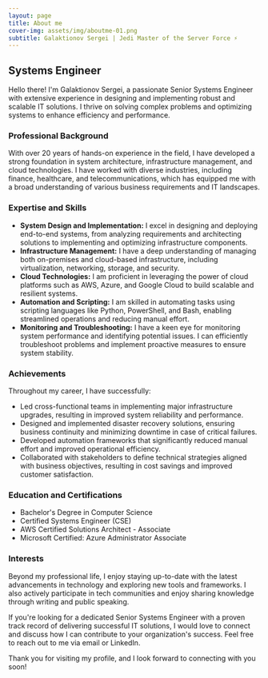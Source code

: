 ```yaml
---
layout: page
title: About me
cover-img: assets/img/aboutme-01.png
subtitle: Galaktionov Sergei | Jedi Master of the Server Force ⚡️
---
```


## Systems Engineer

Hello there! I'm Galaktionov Sergei, a passionate Senior Systems Engineer with extensive experience in designing and implementing robust and scalable IT solutions. I thrive on solving complex problems and optimizing systems to enhance efficiency and performance. 

### Professional Background
With over 20 years of hands-on experience in the field, I have developed a strong foundation in system architecture, infrastructure management, and cloud technologies. I have worked with diverse industries, including finance, healthcare, and telecommunications, which has equipped me with a broad understanding of various business requirements and IT landscapes.

### Expertise and Skills
- **System Design and Implementation:** I excel in designing and deploying end-to-end systems, from analyzing requirements and architecting solutions to implementing and optimizing infrastructure components.
- **Infrastructure Management:** I have a deep understanding of managing both on-premises and cloud-based infrastructure, including virtualization, networking, storage, and security.
- **Cloud Technologies:** I am proficient in leveraging the power of cloud platforms such as AWS, Azure, and Google Cloud to build scalable and resilient systems.
- **Automation and Scripting:** I am skilled in automating tasks using scripting languages like Python, PowerShell, and Bash, enabling streamlined operations and reducing manual effort.
- **Monitoring and Troubleshooting:** I have a keen eye for monitoring system performance and identifying potential issues. I can efficiently troubleshoot problems and implement proactive measures to ensure system stability.

### Achievements
Throughout my career, I have successfully:
- Led cross-functional teams in implementing major infrastructure upgrades, resulting in improved system reliability and performance.
- Designed and implemented disaster recovery solutions, ensuring business continuity and minimizing downtime in case of critical failures.
- Developed automation frameworks that significantly reduced manual effort and improved operational efficiency.
- Collaborated with stakeholders to define technical strategies aligned with business objectives, resulting in cost savings and improved customer satisfaction.

### Education and Certifications
- Bachelor's Degree in Computer Science
- Certified Systems Engineer (CSE)
- AWS Certified Solutions Architect - Associate
- Microsoft Certified: Azure Administrator Associate

### Interests
Beyond my professional life, I enjoy staying up-to-date with the latest advancements in technology and exploring new tools and frameworks. I also actively participate in tech communities and enjoy sharing knowledge through writing and public speaking.

If you're looking for a dedicated Senior Systems Engineer with a proven track record of delivering successful IT solutions, I would love to connect and discuss how I can contribute to your organization's success. Feel free to reach out to me via email or LinkedIn.

Thank you for visiting my profile, and I look forward to connecting with you soon!

